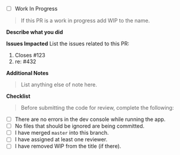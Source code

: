 * [ ] Work In Progress

> If this PR is a work in progress add WIP to the name.

**Describe what you did**

**Issues Impacted**
List the issues related to this PR:

1.  Closes #123
2.  re: #432

**Additional Notes**
> List anything else of note here.

**Checklist**
> Before submitting the code for review, complete the following:

* [ ] There are no errors in the dev console while running the app.
* [ ] No files that should be ignored are being committed.
* [ ] I have merged `master` into this branch.
* [ ] I have assigned at least one reviewer.
* [ ] I have removed WIP from the title (if there).
